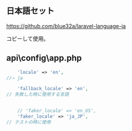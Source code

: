 ## 日本語セット
https://github.com/blue32a/laravel-language-ja

コピーして使用。

## api\config\app.php
```php
    'locale' => 'en',
//⇒ ja

    'fallback_locale' => 'en',
// 失敗した時に使用する言語


    // 'faker_locale' => 'en_US',
    'faker_locale' => 'ja_JP',
// テストの時に使用

```

